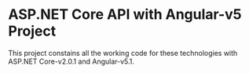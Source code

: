 # ASP.NET Core API with Angular-v5 Project
This project constains all the working code for these technologies with ASP.NET Core-v2.0.1 and Angular-v5.1.
